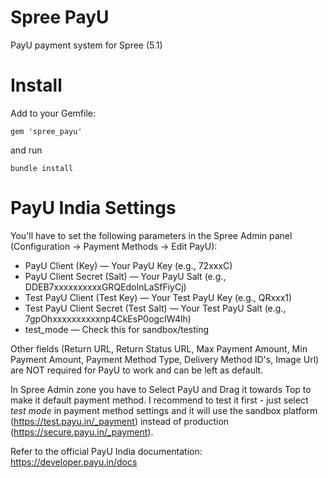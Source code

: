 Spree PayU
====================

PayU payment system for Spree (5.1)

Install
=======

Add to your Gemfile:

    gem 'spree_payu'

and run

    bundle install

PayU India Settings
========

You'll have to set the following parameters in the Spree Admin panel (Configuration → Payment Methods → Edit PayU):
  * PayU Client (Key) — Your PayU Key (e.g., 72xxxC)
  * PayU Client Secret (Salt) — Your PayU Salt (e.g., DDEB7xxxxxxxxxxGRQEdoInLaSfFiyCj)
  * Test PayU Client (Test Key) — Your Test PayU Key (e.g., QRxxx1)
  * Test PayU Client Secret (Test Salt) — Your Test PayU Salt (e.g., 7gpOhxxxxxxxxxxnp4CkEsP0ogcIW4lh)
  * test_mode — Check this for sandbox/testing

Other fields (Return URL, Return Status URL, Max Payment Amount, Min Payment Amount, Payment Method Type, Delivery Method ID's, Image Url) are NOT required for PayU to work and can be left as default.

In Spree Admin zone you have to Select PayU and Drag it towards Top to make it default payment method.
I recommend to test it first - just select *test mode* in payment method settings and it will use the sandbox platform (https://test.payu.in/_payment) instead of production (https://secure.payu.in/_payment).

Refer to the official PayU India documentation: https://developer.payu.in/docs
